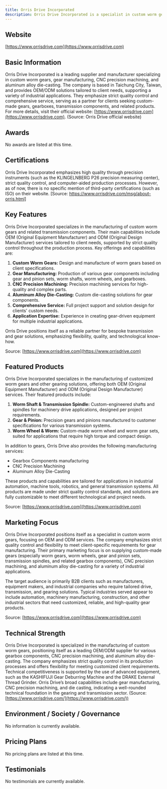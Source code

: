 ```yaml
---
title: Orris Drive Incorporated
description: Orris Drive Incorporated is a specialist in custom worm gears and gear manufacturing, offering OEM and ODM solutions for diverse industry applications, with a focus on quality and flexible service.
---
```


## Website

[https://www.orrisdrive.com](https://www.orrisdrive.com)

## Basic Information

Orris Drive Incorporated is a leading supplier and manufacturer specializing in custom worm gears, gear manufacturing, CNC precision machining, and aluminum alloy die-casting. The company is based in Taichung City, Taiwan, and provides OEM/ODM solutions tailored to client needs, supporting a variety of industrial applications. They emphasize strict quality control and comprehensive service, serving as a partner for clients seeking custom-made gears, gearboxes, transmission components, and related products. For more details, visit their official website: [https://www.orrisdrive.com](https://www.orrisdrive.com).
(Source: Orris Drive official website)

## Awards

No awards are listed at this time.

## Certifications

Orris Drive Incorporated emphasizes high quality through precision instruments (such as the KLINGELNBERG P26 precision measuring center), strict quality control, and computer-aided production processes. However, as of now, there is no specific mention of third-party certifications (such as ISO) on their website.
[Source: https://www.orrisdrive.com/msg/about-orris.html]

## Key Features

Orris Drive Incorporated specializes in the manufacturing of custom worm gears and related transmission components. Their main capabilities include OEM (Original Equipment Manufacturer) and ODM (Original Design Manufacturer) services tailored to client needs, supported by strict quality control throughout the production process. Key offerings and capabilities are:

1. **Custom Worm Gears:** Design and manufacture of worm gears based on client specifications.
2. **Gear Manufacturing:** Production of various gear components including gear and pinion sets, worm shafts, worm wheels, and gearboxes.
3. **CNC Precision Machining:** Precision machining services for high-quality and complex parts.
4. **Aluminum Alloy Die-Casting:** Custom die-casting solutions for gear components.
5. **Comprehensive Service:** Full project support and solution design for clients' custom needs.
6. **Application Expertise:** Experience in creating gear-driven equipment for multiple industrial applications.

Orris Drive positions itself as a reliable partner for bespoke transmission and gear solutions, emphasizing flexibility, quality, and technological know-how.

Source: [https://www.orrisdrive.com](https://www.orrisdrive.com)

## Featured Products

Orris Drive Incorporated specializes in the manufacturing of customized worm gears and other gearing solutions, offering both OEM (Original Equipment Manufacturer) and ODM (Original Design Manufacturer) services. Their featured products include:

1. **Worm Shaft & Transmission Spindle:** Custom-engineered shafts and spindles for machinery drive applications, designed per project requirements.
2. **Gear & Pinion:** Precision gears and pinions manufactured to customer specifications for various transmission systems.
3. **Worm Wheel & Worm:** Custom-made worm wheel and worm gear sets, suited for applications that require high torque and compact design.

In addition to gears, Orris Drive also provides the following manufacturing services:
- Gearbox Components manufacturing
- CNC Precision Machining
- Aluminum Alloy Die-Casting

These products and capabilities are tailored for applications in industrial automation, machine tools, robotics, and general transmission systems. All products are made under strict quality control standards, and solutions are fully customizable to meet different technological and project needs.

Source: [https://www.orrisdrive.com](https://www.orrisdrive.com)

## Marketing Focus

Orris Drive Incorporated positions itself as a specialist in custom worm gears, focusing on OEM and ODM services. The company emphasizes strict quality control and flexibility to meet client-specific requirements for gear manufacturing. Their primary marketing focus is on supplying custom-made gears (especially worm gears, worm wheels, gear and pinion sets, transmission spindles, and related gearbox components), CNC precision machining, and aluminum alloy die-casting for a variety of industrial applications.

The target audience is primarily B2B clients such as manufacturers, equipment makers, and industrial companies who require tailored drive, transmission, and gearing solutions. Typical industries served appear to include automation, machinery manufacturing, construction, and other industrial sectors that need customized, reliable, and high-quality gear products.

Source: [https://www.orrisdrive.com](https://www.orrisdrive.com)

## Technical Strength

Orris Drive Incorporated is specialized in the manufacturing of custom worm gears, positioning itself as a leading OEM/ODM supplier for various gearbox components, CNC precision machining, and aluminum alloy die-casting. The company emphasizes strict quality control in its production processes and offers flexibility for meeting customized client requirements. Technical competitiveness is supported by the use of advanced equipment, such as the KASHIFUJI Gear Deburring Machine and the DRAKE External Thread Grinder. Orris Drive’s broad capabilities include gear manufacturing, CNC precision machining, and die casting, indicating a well-rounded technical foundation in the gearing and transmission sector.
(Source: [https://www.orrisdrive.com/](https://www.orrisdrive.com/))

## Environment / Society / Governance

No information is currently available.

## Pricing Plans

No pricing plans are listed at this time.

## Testimonials

No testimonials are currently available.